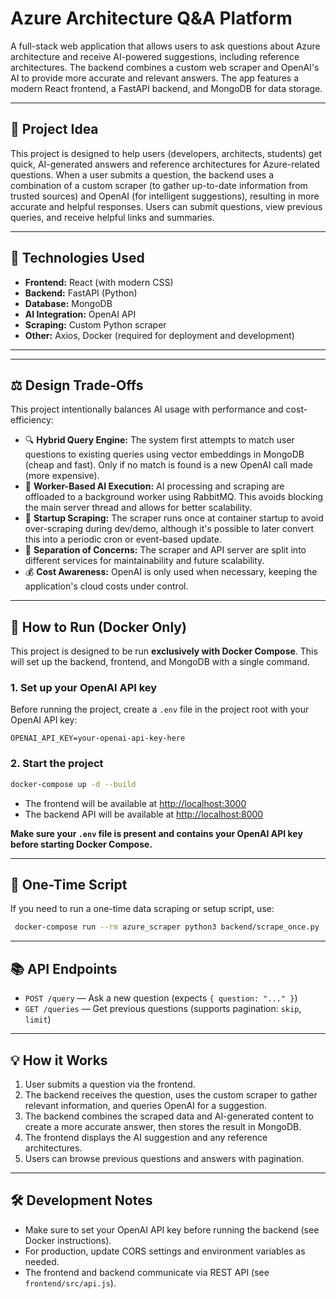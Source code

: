 # Azure Architecture Q&A Platform

A full-stack web application that allows users to ask questions about Azure architecture and receive AI-powered suggestions, including reference architectures. The backend combines a custom web scraper and OpenAI's AI to provide more accurate and relevant answers. The app features a modern React frontend, a FastAPI backend, and MongoDB for data storage.

---

## 🧠 **Project Idea**

This project is designed to help users (developers, architects, students) get quick, AI-generated answers and reference architectures for Azure-related questions. When a user submits a question, the backend uses a combination of a custom scraper (to gather up-to-date information from trusted sources) and OpenAI (for intelligent suggestions), resulting in more accurate and helpful responses. Users can submit questions, view previous queries, and receive helpful links and summaries.

---

## 🚀 **Technologies Used**

- **Frontend:** React (with modern CSS)
- **Backend:** FastAPI (Python)
- **Database:** MongoDB
- **AI Integration:** OpenAI API
- **Scraping:** Custom Python scraper
- **Other:** Axios, Docker (required for deployment and development)

---

---

## ⚖️ **Design Trade-Offs**

This project intentionally balances AI usage with performance and cost-efficiency:

- 🔍 **Hybrid Query Engine:** The system first attempts to match user questions to existing queries using vector embeddings in MongoDB (cheap and fast). Only if no match is found is a new OpenAI call made (more expensive).
- 🧠 **Worker-Based AI Execution:** AI processing and scraping are offloaded to a background worker using RabbitMQ. This avoids blocking the main server thread and allows for better scalability.
- 🔄 **Startup Scraping:** The scraper runs once at container startup to avoid over-scraping during dev/demo, although it's possible to later convert this into a periodic cron or event-based update.
- 📁 **Separation of Concerns:** The scraper and API server are split into different services for maintainability and future scalability.
- 💰 **Cost Awareness:** OpenAI is only used when necessary, keeping the application's cloud costs under control.

---

## 🐳 **How to Run (Docker Only)**

This project is designed to be run **exclusively with Docker Compose**. This will set up the backend, frontend, and MongoDB with a single command.

### 1. **Set up your OpenAI API key**

Before running the project, create a `.env` file in the project root with your OpenAI API key:

```
OPENAI_API_KEY=your-openai-api-key-here
```

### 2. **Start the project**

```bash
docker-compose up -d --build
```

- The frontend will be available at [http://localhost:3000](http://localhost:3000)
- The backend API will be available at [http://localhost:8000](http://localhost:8000)

**Make sure your `.env` file is present and contains your OpenAI API key before starting Docker Compose.**

---

## 📝 **One-Time Script**

If you need to run a one-time data scraping or setup script, use:

```bash
 docker-compose run --rm azure_scraper python3 backend/scrape_once.py
```

---

## 📚 **API Endpoints**

- `POST /query` — Ask a new question (expects `{ question: "..." }`)
- `GET /queries` — Get previous questions (supports pagination: `skip`, `limit`)

---

## 💡 **How it Works**

1. User submits a question via the frontend.
2. The backend receives the question, uses the custom scraper to gather relevant information, and queries OpenAI for a suggestion.
3. The backend combines the scraped data and AI-generated content to create a more accurate answer, then stores the result in MongoDB.
4. The frontend displays the AI suggestion and any reference architectures.
5. Users can browse previous questions and answers with pagination.

---

## 🛠️ **Development Notes**

- Make sure to set your OpenAI API key before running the backend (see Docker instructions).
- For production, update CORS settings and environment variables as needed.
- The frontend and backend communicate via REST API (see `frontend/src/api.js`).
